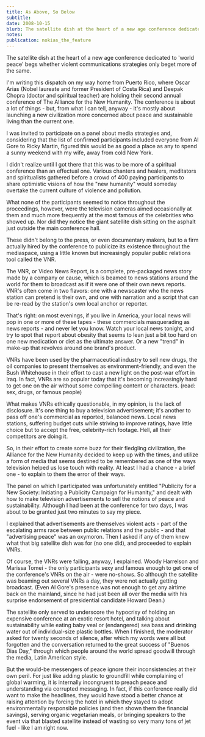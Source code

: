 ```yaml
---
title: As Above, So Below
subtitle: 
date: 2008-10-15
blurb: The satellite dish at the heart of a new age conference dedicated to 'world peace' begs whether violent communications strategies only beget more of the same.
notes: 
publication: nokias_the_feature
---
```


The satellite dish at the heart of a new age conference dedicated to 'world peace' begs whether violent communications strategies only beget more of the same.

  
I'm writing this dispatch on my way home from Puerto Rico, where Oscar Arias (Nobel laureate and former President of Costa Rica) and Deepak Chopra (doctor and spiritual teacher) are holding their second annual conference of The Alliance for the New Humanity. The conference is about a lot of things - but, from what I can tell, anyway - it's mostly about launching a new civilization more concerned about peace and sustainable living than the current one.

I was invited to participate on a panel about media strategies and, considering that the list of confirmed participants included everyone from Al Gore to Ricky Martin, figured this would be as good a place as any to spend a sunny weekend with my wife, away from cold New York.

I didn't realize until I got there that this was to be more of a spiritual conference than an effectual one. Various chanters and healers, meditators and spiritualists gathered before a crowd of 400 paying participants to share optimistic visions of how the "new humanity" would someday overtake the current culture of violence and pollution.

What none of the participants seemed to notice throughout the proceedings, however, were the television cameras aimed occasionally at them and much more frequently at the most famous of the celebrities who showed up. Nor did they notice the giant satellite dish sitting on the asphalt just outside the main conference hall.

These didn't belong to the press, or even documentary makers, but to a firm actually hired by the conference to publicize its existence throughout the mediaspace, using a little known but increasingly popular public relations tool called the VNR.

The VNR, or Video News Report, is a complete, pre-packaged news story made by a company or cause, which is beamed to news stations around the world for them to broadcast as if it were one of their own news reports. VNR's often come in two flavors: one with a newscaster who the news station can pretend is their own, and one with narration and a script that can be re-read by the station's own local anchor or reporter.

That's right: on most evenings, if you live in America, your local news will pop in one or more of these tapes - these commercials masquerading as news reports - and never let you know. Watch your local news tonight, and try to spot that report about obesity that seems to lean just a bit too hard on one new medication or diet as the ultimate answer. Or a new "trend" in make-up that revolves around one brand's product.

VNRs have been used by the pharmaceutical industry to sell new drugs, the oil companies to present themselves as environment-friendly, and even the Bush Whitehouse in their effort to cast a new light on the post-war effort in Iraq. In fact, VNRs are so popular today that it's becoming increasingly hard to get one on the air without some compelling content or characters. (read: sex, drugs, or famous people)

What makes VNRs ethically questionable, in my opinion, is the lack of disclosure. It's one thing to buy a television advertisement; it's another to pass off one's commercial as reported, balanced news. Local news stations, suffering budget cuts while striving to improve ratings, have little choice but to accept the free, celebrity-rich footage. Hell, all their competitors are doing it.

So, in their effort to create some buzz for their fledgling civilization, the Alliance for the New Humanity decided to keep up with the times, and utilize a form of media that seems destined to be remembered as one of the ways television helped us lose touch with reality. At least I had a chance - a brief one - to explain to them the error of their ways.

The panel on which I participated was unfortunately entitled "Publicity for a New Society: Initiating a Publicity Campaign for Humanity," and dealt with how to make television advertisements to sell the notions of peace and sustainability. Although I had been at the conference for two days, I was about to be granted just two minutes to say my piece.

I explained that advertisements are themselves violent acts - part of the escalating arms race between public relations and the public - and that "advertising peace" was an oxymoron. Then I asked if any of them knew what that big satellite dish was for (no one did), and proceeded to explain VNRs.

Of course, the VNRs were failing, anyway, I explained. Woody Harrelson and Marissa Tomei - the only participants sexy and famous enough to get one of the conference's VNRs on the air - were no-shows. So although the satellite was beaming out several VNRs a day, they were not actually getting broadcast. (Even Al Gore's presence was not enough to get any airtime back on the mainland, since he had just been all over the media with his surprise endorsement of presidential candidate Howard Dean.)

The satellite only served to underscore the hypocrisy of holding an expensive conference at an exotic resort hotel, and talking about sustainability while eating baby veal or (endangered) sea bass and drinking water out of individual-size plastic bottles. When I finished, the moderator asked for twenty seconds of silence, after which my words were all but forgotten and the conversation returned to the great success of "Buenos Dias Day," through which people around the world spread goodwill through the media, Latin American style.

But the would-be messengers of peace ignore their inconsistencies at their own peril. For just like adding plastic to groundfill while complaining of global warming, it is internally incongruent to preach peace and understanding via corrupted messaging. In fact, if this conference really did want to make the headlines, they would have stood a better chance at raising attention by forcing the hotel in which they stayed to adopt environmentally responsible policies (and then shown them the financial savings), serving organic vegetarian meals, or bringing speakers to the event via that blasted satellite instead of wasting so very many tons of jet fuel - like I am right now.

